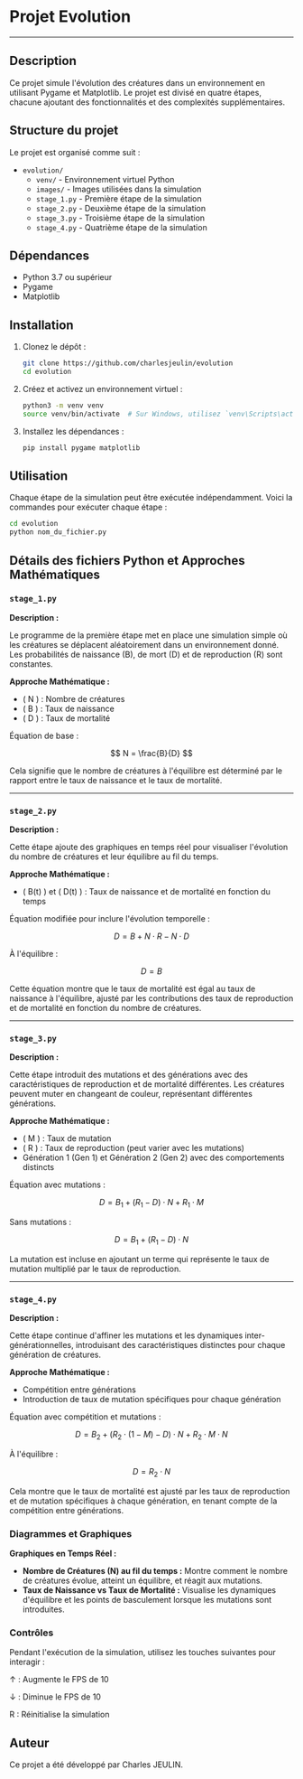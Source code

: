 # Projet Evolution

***

## Description

Ce projet simule l'évolution des créatures dans un environnement en utilisant Pygame et Matplotlib. Le projet est divisé en quatre étapes, chacune ajoutant des fonctionnalités et des complexités supplémentaires.

## Structure du projet

Le projet est organisé comme suit :

- `evolution/`
  - `venv/` - Environnement virtuel Python
  - `images/` - Images utilisées dans la simulation
  - `stage_1.py` - Première étape de la simulation
  - `stage_2.py` - Deuxième étape de la simulation
  - `stage_3.py` - Troisième étape de la simulation
  - `stage_4.py` - Quatrième étape de la simulation

## Dépendances

- Python 3.7 ou supérieur
- Pygame
- Matplotlib

## Installation

1. Clonez le dépôt :
    ```sh
    git clone https://github.com/charlesjeulin/evolution
    cd evolution
    ```

2. Créez et activez un environnement virtuel :
    ```sh
    python3 -m venv venv
    source venv/bin/activate  # Sur Windows, utilisez `venv\Scripts\activate`
    ```

3. Installez les dépendances :
    ```sh
    pip install pygame matplotlib
    ```

## Utilisation

Chaque étape de la simulation peut être exécutée indépendamment. Voici la commandes pour exécuter chaque étape :

```sh
cd evolution
python nom_du_fichier.py
```

## Détails des fichiers Python et Approches Mathématiques

### `stage_1.py`

**Description :**

Le programme de la première étape met en place une simulation simple où les créatures se déplacent aléatoirement dans un environnement donné. Les probabilités de naissance (B), de mort (D) et de reproduction (R) sont constantes.

**Approche Mathématique :**
- \( N \) : Nombre de créatures
- \( B \) : Taux de naissance
- \( D \) : Taux de mortalité

Équation de base :

$$ N = \frac{B}{D} $$

Cela signifie que le nombre de créatures à l'équilibre est déterminé par le rapport entre le taux de naissance et le taux de mortalité.

***

### `stage_2.py`

**Description :**

Cette étape ajoute des graphiques en temps réel pour visualiser l'évolution du nombre de créatures et leur équilibre au fil du temps.

**Approche Mathématique :**
- \( B(t) \) et \( D(t) \) : Taux de naissance et de mortalité en fonction du temps

Équation modifiée pour inclure l'évolution temporelle :

$$ D = B + N \cdot R - N \cdot D $$

À l'équilibre :

$$ D = B $$

Cette équation montre que le taux de mortalité est égal au taux de naissance à l'équilibre, ajusté par les contributions des taux de reproduction et de mortalité en fonction du nombre de créatures.

***

### `stage_3.py`

**Description :**

Cette étape introduit des mutations et des générations avec des caractéristiques de reproduction et de mortalité différentes. Les créatures peuvent muter en changeant de couleur, représentant différentes générations.

**Approche Mathématique :**
- \( M \) : Taux de mutation
- \( R \) : Taux de reproduction (peut varier avec les mutations)
- Génération 1 (Gen 1) et Génération 2 (Gen 2) avec des comportements distincts

Équation avec mutations :

$$ D = B_1 + (R_1 - D) \cdot N + R_1 \cdot M $$

Sans mutations :

$$ D = B_1 + (R_1 - D) \cdot N $$

La mutation est incluse en ajoutant un terme qui représente le taux de mutation multiplié par le taux de reproduction.

***

### `stage_4.py`

**Description :**

Cette étape continue d'affiner les mutations et les dynamiques inter-générationnelles, introduisant des caractéristiques distinctes pour chaque génération de créatures.

**Approche Mathématique :**
- Compétition entre générations
- Introduction de taux de mutation spécifiques pour chaque génération

Équation avec compétition et mutations :

$$ D = B_2 + (R_2 \cdot (1 - M) - D) \cdot N + R_2 \cdot M \cdot N $$

À l'équilibre :

$$ D = R_2 \cdot N $$

Cela montre que le taux de mortalité est ajusté par les taux de reproduction et de mutation spécifiques à chaque génération, en tenant compte de la compétition entre générations.

### Diagrammes et Graphiques

**Graphiques en Temps Réel :**
- **Nombre de Créatures (N) au fil du temps :** Montre comment le nombre de créatures évolue, atteint un équilibre, et réagit aux mutations.
- **Taux de Naissance vs Taux de Mortalité :** Visualise les dynamiques d'équilibre et les points de basculement lorsque les mutations sont introduites.


### Contrôles

Pendant l'exécution de la simulation, utilisez les touches suivantes pour interagir :

↑ : Augmente le FPS de 10

↓ : Diminue le FPS de 10

R : Réinitialise la simulation

## Auteur

Ce projet a été développé par Charles JEULIN.